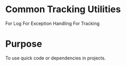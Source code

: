 # Common Tracking Utilities
For Log
For Exception Handling 
For Tracking

# Purpose 
To use quick code or dependencies in projects. 
